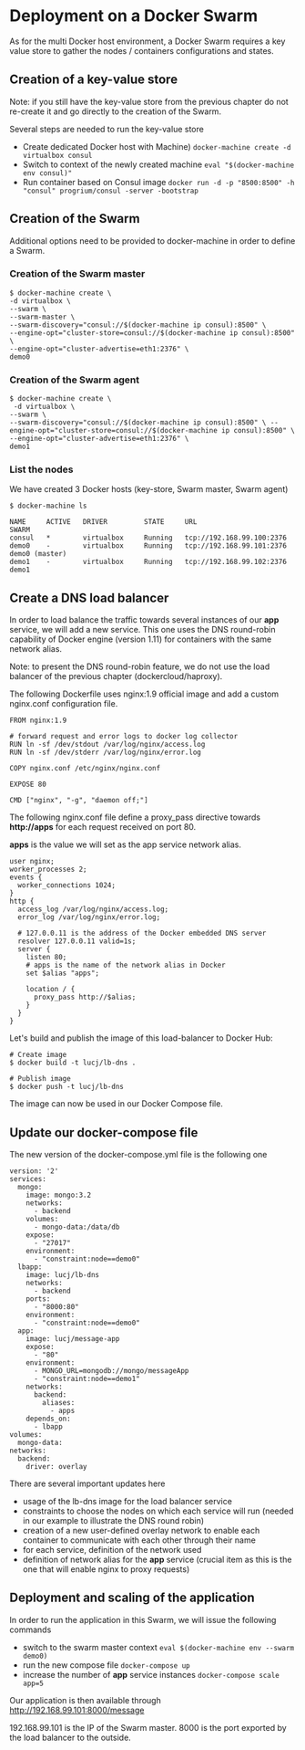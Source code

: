 # Deployment on a Docker Swarm

As for the multi Docker host environment, a Docker Swarm requires a key value store to gather the nodes / containers configurations and states. 

## Creation of a key-value store

Note: if you still have the key-value store from the previous chapter do not re-create it and go directly to the creation of the Swarm.

Several steps are needed to run the key-value store

* Create dedicated Docker host with Machine) ```docker-machine create -d virtualbox consul```
* Switch to context of the newly created machine ```eval "$(docker-machine env consul)"```
* Run container based on Consul image ```docker run -d -p "8500:8500" -h "consul" progrium/consul -server -bootstrap```

## Creation of the Swarm

Additional options need to be provided to docker-machine in order to define a Swarm.

### Creation of the Swarm master

```
$ docker-machine create \
-d virtualbox \
--swarm \
--swarm-master \
--swarm-discovery="consul://$(docker-machine ip consul):8500" \
--engine-opt="cluster-store=consul://$(docker-machine ip consul):8500" \
--engine-opt="cluster-advertise=eth1:2376" \
demo0
```

### Creation of the Swarm agent

```
$ docker-machine create \
 -d virtualbox \
--swarm \
--swarm-discovery="consul://$(docker-machine ip consul):8500" \ --engine-opt="cluster-store=consul://$(docker-machine ip consul):8500" \
--engine-opt="cluster-advertise=eth1:2376" \
demo1
```

### List the nodes

We have created 3 Docker hosts (key-store, Swarm master, Swarm agent)

```
$ docker-machine ls

NAME     ACTIVE   DRIVER         STATE     URL                         SWARM
consul   *        virtualbox     Running   tcp://192.168.99.100:2376
demo0    -        virtualbox     Running   tcp://192.168.99.101:2376   demo0 (master)
demo1    -        virtualbox     Running   tcp://192.168.99.102:2376   demo1
```

## Create a DNS load balancer

In order to load balance the traffic towards several instances of our **app** service, we will add a new service. This one uses the DNS round-robin capability of Docker engine (version 1.11) for containers with the same network alias.

Note: to present the DNS round-robin feature, we do not use the load balancer of the previous chapter (dockercloud/haproxy).

The following Dockerfile uses nginx:1.9 official image and add a custom nginx.conf configuration file.

```
FROM nginx:1.9

# forward request and error logs to docker log collector
RUN ln -sf /dev/stdout /var/log/nginx/access.log
RUN ln -sf /dev/stderr /var/log/nginx/error.log

COPY nginx.conf /etc/nginx/nginx.conf

EXPOSE 80

CMD ["nginx", "-g", "daemon off;"]
```

The following nginx.conf file define a proxy_pass directive towards **http://apps** for each request received on port 80.

**apps** is the value we will set as the app service network alias.

```
user nginx;
worker_processes 2;
events {
  worker_connections 1024;
}
http {
  access_log /var/log/nginx/access.log;
  error_log /var/log/nginx/error.log;

  # 127.0.0.11 is the address of the Docker embedded DNS server
  resolver 127.0.0.11 valid=1s;
  server {
    listen 80;
    # apps is the name of the network alias in Docker
    set $alias "apps";

    location / {
      proxy_pass http://$alias;
    }
  }
}
```

Let's build and publish the image of this load-balancer to Docker Hub: 

```
# Create image
$ docker build -t lucj/lb-dns .

# Publish image
$ docker push -t lucj/lb-dns
```

The image can now be used in our Docker Compose file.

## Update our docker-compose file

The new version of the docker-compose.yml file is the following one

```
version: '2'
services:
  mongo:
    image: mongo:3.2
    networks:
      - backend
    volumes:
      - mongo-data:/data/db
    expose:
      - "27017"
    environment:
      - "constraint:node==demo0"
  lbapp:
    image: lucj/lb-dns
    networks:
      - backend
    ports:
      - "8000:80"
    environment:
      - "constraint:node==demo0"
  app:
    image: lucj/message-app
    expose:
      - "80"
    environment:
      - MONGO_URL=mongodb://mongo/messageApp
      - "constraint:node==demo1"
    networks:
      backend:
        aliases:
          - apps
    depends_on:
      - lbapp
volumes:
  mongo-data:
networks:
  backend:
    driver: overlay
```

There are several important updates here  
* usage of the lb-dns image for the load balancer service
* constraints to choose the nodes on which each service will run (needed in our example to illustrate the DNS round robin)
* creation of a new user-defined overlay network to enable each container to communicate with each other through their name
* for each service, definition of the network used
* definition of network alias for the **app** service (crucial item as this is the one that will enable nginx to proxy requests)

## Deployment and scaling of the application

In order to run the application in this Swarm, we will issue the following commands
* switch to the swarm master context ```eval $(docker-machine env --swarm demo0)```
* run the new compose file ```docker-compose up```
* increase the number of **app** service instances ```docker-compose scale app=5```

Our application is then available through http://192.168.99.101:8000/message

192.168.99.101 is the IP of the Swarm master. 8000 is the port exported by the load balancer to the outside.



